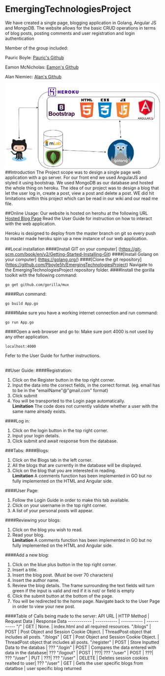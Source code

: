 # EmergingTechnologiesProject
  We have created a single page, blogging application in Golang, Angular JS and MongoDB.
  The website allows for the basic CRUD operations in terms of blog posts, posting comments and user registration and login authentication
  
  Member of the group included:
  
  Pauric Boyle: [Pauric's Github](https://github.com/Pboyle5h)
  
  Eamon McNicholas: [Eamon's Github](https://github.com/DevEMCN)
  
  Alan Niemiec: [Alan's Github](https://github.com/sinderpl)
  
![solarized dualmode](https://github.com/Pboyle5h/EmergingTechnologiesProject/blob/master/ArchitectureDesign.png)
##Introduction 
The Project scope was to design a single page web application with a go server. For our front end we used AngularJS and styled it using bootstrap. We used MongoDB as our database and hosted the whole thing on heroku. The idea of our project was to design a blog that let the user log in, create a post, view a post and delete a post. WE did hit limitations within this project which can be read in our wiki and our read me file.

##Online Usage:
Our website is hosted on herohu at the following URL [Hosted Blog Page](https://goproject.herokuapp.com/)
Read the User Guide for instruction on how to interact with the web application. 

Heroku is designed to deploy from the master branch on git so every push to master made heroku spin up a new instance of our web application.
<br />
<br />
##Local installation
####[Install GIT on your computer] (https://git-scm.com/book/en/v2/Getting-Started-Installing-Git)
####[Install Golang on your computer] (https://golang.org/)
####[Clone the git repository] (https://github.com/Pboyle5h/EmergingTechnologiesProject)
Navigate to the EmergingTechnologiesProject repository folder.
####Install the gorilla toolkit with the following command:
```
go get github.com/gorilla/mux
```
####Run command:
```
go build App.go
```
####Make sure you have a working internet connection and run command:
```
go run App.go
```
####Open a web browser and go to:
Make sure port 4000 is not used by any other application.
```
localhost:4000
```
Fefer to the User Guide for further instructions.
<br />
<br />

##User Guide:
####Registration:
1. Click on the Register button in the top right corner.<br />
2. Input the data into the correct fields, in the correct format. (eg. email has to be in the "emailName"@"gmail.com" format)<br />
3. Click submit<br />
4. You will be transported to the Login page automatically.<br />
  **Limitation** The code does not currently validate whether a user with the same name already exists.

####Log in:
1. Click on the login button in the top right corner.<br />
2. Input your login details.<br />
3. Click submit and await response from the database.<br />

###Tabs:
####Blogs:
1. Click on the Blogs tab in the left corner.<br />
2. All the blogs that are currently in the database will be displayed.<br />
3. Click on the blog that you are interested in reading.<br />
  **Limitation** A comments function has been implemented in GO but no fully implemented on the HTML and Angular side.

####User Page:
1. Follow the Login Guide in order to make this tab available.<br />
2. Click on your username in the top right corner.<br />
3. A list of your personal posts will appear.<br />

####Reviewing your blogs:
1. Click on the blog you wish to read.<br />
2. Read your blog.<br />
  **Limitation** A comments function has been implemented in GO but no fully implemented on the HTML and Angular side.

####Add a new blog:
1. Click on the blue plus button in the top right corner.<br />
2. Insert a title.<br />
3. Insert the blog post. (Must be over 70 characters)<br />
4. Insert the author name.<br />
5. Review the blog details. The frame surrounding the text fields will turn green if the input is valid and red if it is not/ or field is empty<br />
6. Click the submit button at the bottom of the page.<br />
7. You will be redirected to the home page. Navigate back to the User Page in order to view your new post.<br />


####Table of Calls being made to the server:
API URL | HTTP Method | Request Data | Response Data 
------------ | ----------- | ----------- | -----------
"/" | GET | None. | index.html and all required resources.
"/blogs" | POST | Post Object and Session Cookie Object. | ThreadPost object that includes all posts.
"/blogs" | GET | Post Object and Session Cookie Object. | ThreadPost object that includes all posts.
"/register" | POST | Store Inputted Data to the databas | ???
"/login" | POST | Compares the data entered with data in the database| ???
"/logout" | POST | ???| ???
"/user" | POST | ???| ???
"/user" | PUT | ???| ???
"/user" | DELETE | Deletes session cookies realted to user| ???
"/user" | GET | Gets the user specific blogs from datatbse | user specific blog returned


